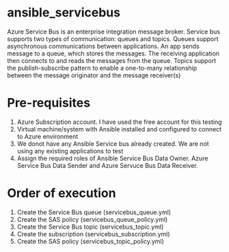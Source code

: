 # ansible_servicebus
Azure Service Bus is an enterprise integration message broker. Service bus supports two types of communication: queues and topics.
Queues support asynchronous communications between applications. An app sends message to a queue, which stores the messages. The receiving application then connects to and reads the messages from the queue. 
Topics support the publish-subscribe pattern to enable a one-to-many relationship between the message originator and the message receiver(s)

Pre-requisites
=================
1. Azure Subscription account. I have used the free account for this testing
2. Virtual machine/system with Ansible installed and configured to connect to Azure environment
3. We donot have any Ansible Service bus already created. We are not using any existing applications to test
4. Assign the required roles of Ansible Service Bus Data Owner. Azure Service Bus Data Sender and Azure Servuce Bus Data Receiver.


Order of execution
===================
1. Create the Service Bus queue (servicebus_queue.yml)
2. Create the SAS policy (servicebus_queue_policy.yml)
3. Create the Service Bus topic (servicebus_topic.yml)
4. Create the subscription (servicebus_subscription.yml)
5. Create the SAS policy (servicebus_topic_policy.yml)







